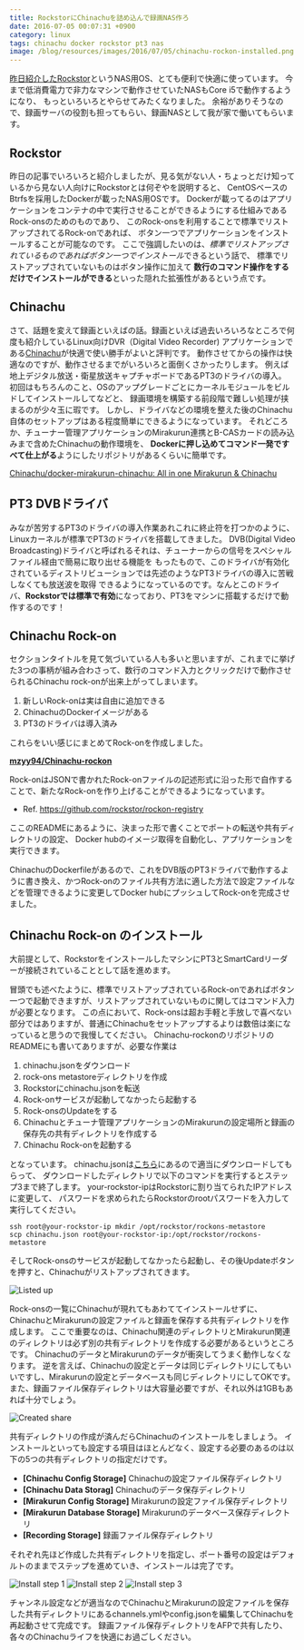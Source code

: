 ```yaml
---
title: RockstorにChinachuを詰め込んで録画NAS作ろ
date: 2016-07-05 00:07:31 +0900
category: linux
tags: chinachu docker rockstor pt3 nas
image: /blog/resources/images/2016/07/05/chinachu-rockon-installed.png
---
```


[昨日紹介したRockstor](https://mzyy94.com/blog/2016/07/04/do-you-know-rockstor/)というNAS用OS、とても便利で快適に使っています。
今まで低消費電力で非力なマシンで動作させていたNASもCore i5で動作するようになり、
もっといろいろとやらせてみたくなりました。
余裕がありそうなので、録画サーバの役割も担ってもらい、録画NASとして我が家で働いてもらいます。

<!-- more -->

## Rockstor
昨日の記事でいろいろと紹介しましたが、見る気がない人・ちょっとだけ知っているから見ない人向けにRockstorとは何ぞやを説明すると、
CentOSベースのBtrfsを採用したDockerが載ったNAS用OSです。
Dockerが載ってるのはアプリケーションをコンテナの中で実行させることができるようにする仕組みであるRock-onsのためのものであり、
このRock-onsを利用することで標準でリストアップされてるRock-onであれば、
ボタン一つでアプリケーションをインストールすることが可能なのです。
ここで強調したいのは、*標準でリストアップされているものであればボタン一つでインストール*できるという話で、
標準でリストアップされていないものはボタン操作に加えて
**数行のコマンド操作をするだけでインストールができる**といった隠れた拡張性があるという点です。

## Chinachu
さて、話題を変えて録画といえばの話。録画といえば過去いろいろなところで何度も紹介しているLinux向けDVR（Digital Video Recorder)
アプリケーションである[Chinachu](https://github.com/kanreisa/Chinachu)が快適で使い勝手がよいと評判です。
動作させてからの操作は快適なのですが、動作させるまでがいろいろと面倒くさかったりします。
例えば地上デジタル放送・衛星放送キャプチャボードであるPT3のドライバの導入。
初回はもちろんのこと、OSのアップグレードごとにカーネルモジュールをビルドしてインストールしてなどと、
録画環境を構築する前段階で難しい処理が挟まるのが少々玉に瑕です。
しかし、ドライバなどの環境を整えた後のChinachu自体のセットアップはある程度簡単にできるようになっています。
それどころか、チューナー管理アプリケーションのMirakurun連携とB-CASカードの読み込みまで含めたChinachuの動作環境を、
**Dockerに押し込めてコマンド一発ですべて仕上がる**ようにしたリポジトリがあるくらいに簡単です。

[Chinachu/docker-mirakurun-chinachu: All in one Mirakurun & Chinachu](https://github.com/Chinachu/docker-mirakurun-chinachu)

## PT3 DVBドライバ
みなが苦労するPT3のドライバの導入作業あれこれに終止符を打つかのように、Linuxカーネルが標準でPT3のドライバを搭載してきました。
DVB(Digital Video Broadcasting)ドライバと呼ばれるそれは、チューナーからの信号をスペシャルファイル経由で簡易に取り出せる機能を
もったもので、このドライバが有効化されているディストリビューションでは先述のようなPT3ドライバの導入に苦戦しなくても放送波を取得
できるようになっているのです。なんとこのドライバ、**Rockstorでは標準で有効**になっており、PT3をマシンに搭載するだけで動作するのです！

## Chinachu Rock-on
セクションタイトルを見て気づいている人も多いと思いますが、これまでに挙げた3つの事柄が組み合わさって、数行のコマンド入力とクリックだけで動作させられるChinachu rock-onが出来上がってしまいます。

1. 新しいRock-onは実は自由に追加できる
2. ChinachuのDockerイメージがある
3. PT3のドライバは導入済み

これらをいい感じにまとめてRock-onを作成しました。

[**mzyy94/Chinachu-rockon**](https://github.com/mzyy94/Chinachu-rockon)

Rock-onはJSONで書かれたRock-onファイルの記述形式に沿った形で自作することで、新たなRock-onを作り上げることができるようになっています。
- Ref. https://github.com/rockstor/rockon-registry

ここのREADMEにあるように、決まった形で書くことでポートの転送や共有ディレクトリの設定、
Docker hubのイメージ取得を自動化し、アプリケーションを実行できます。

ChinachuのDockerfileがあるので、これをDVB版のPT3ドライバで動作するように書き換え、かつRock-onのファイル共有方法に適した方法で設定ファイルなどを管理できるように変更してDocker hubにプッシュしてRock-onを完成させました。


## Chinachu Rock-on のインストール

大前提として、RockstorをインストールしたマシンにPT3とSmartCardリーダーが接続されていることとして話を進めます。


冒頭でも述べたように、標準でリストアップされているRock-onであればボタン一つで起動できますが、リストアップされていないものに関してはコマンド入力が必要となります。
この点において、Rock-onsは超お手軽と手放しで喜べない部分ではありますが、普通にChinachuをセットアップするよりは数倍は楽になっていると思うので我慢してください。
Chinachu-rockonのリポジトリのREADMEにも書いてありますが、必要な作業は

1. chinachu.jsonをダウンロード
2. rock-ons metastoreディレクトリを作成
3. Rockstorにchinachu.jsonを転送
4. Rock-onサービスが起動してなかったら起動する
5. Rock-onsのUpdateをする
6. Chinachuとチューナ管理アプリケーションのMirakurunの設定場所と録画の保存先の共有ディレクトリを作成する
7. Chinachu Rock-onを起動する

となっています。
chinachu.jsonは[こちら](https://github.com/mzyy94/Chinachu-rockon/releases)にあるので適当にダウンロードしてもらって、
ダウンロードしたディレクトリで以下のコマンドを実行するとステップ3まで終了します。
your-rockstor-ipはRockstorに割り当てられたIPアドレスに変更して、
パスワードを求められたらRockstorのrootパスワードを入力して実行してください。

```
ssh root@your-rockstor-ip mkdir /opt/rockstor/rockons-metastore
scp chinachu.json root@your-rockstor-ip:/opt/rockstor/rockons-metastore
```

そしてRock-onsのサービスが起動してなかったら起動し、その後Updateボタンを押すと、Chinachuがリストアップされてきます。

![Listed up](/blog/resources/images/2016/07/05/chinachu-rockon-listed.png)

Rock-onsの一覧にChinachuが現れてもあわててインストールせずに、
ChinachuとMirakurunの設定ファイルと録画を保存する共有ディレクトリを作成します。
ここで重要なのは、Chinachu関連のディレクトリとMirakurun関連のディレクトリは必ず別の共有ディレクトリを作成する必要があるというところです。
ChinachuのデータとMirakurunのデータが衝突してうまく動作しなくなります。
逆を言えば、Chinachuの設定とデータは同じディレクトリにしてもいいですし、Mirakurunの設定とデータベースも同じディレクトリにしてOKです。
また、録画ファイル保存ディレクトリは大容量必要ですが、それ以外は1GBもあれば十分でしょう。

![Created share](/blog/resources/images/2016/07/05/created-shares.png)

共有ディレクトリの作成が済んだらChinachuのインストールをしましょう。
インストールといっても設定する項目はほとんどなく、設定する必要のあるのは以下の5つの共有ディレクトリの指定だけです。

- **[Chinachu Config Storage]** Chinachuの設定ファイル保存ディレクトリ
- **[Chinachu Data Storag]** Chinachuのデータ保存ディレクトリ
- **[Mirakurun Config Storage]** Mirakurunの設定ファイル保存ディレクトリ
- **[Mirakurun Database Storage]** Mirakurunのデータベース保存ディレクトリ
- **[Recording Storage]** 録画ファイル保存ディレクトリ

それぞれ先ほど作成した共有ディレクトリを指定し、ポート番号の設定はデフォルトのままでステップを進めていき、インストールは完了です。

![Install step 1](/blog/resources/images/2016/07/05/install-step-1.png)
![Install step 2](/blog/resources/images/2016/07/05/install-step-2.png)
![Install step 3](/blog/resources/images/2016/07/05/install-step-3.png)

チャンネル設定などが適当なのでChinachuとMirakurunの設定ファイルを保存した共有ディレクトリにあるchannels.ymlやconfig.jsonを編集してChinachuを再起動させて完成です。
録画ファイル保存ディレクトリをAFPで共有したり、各々のChinachuライフを快適にお過ごしください。

